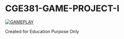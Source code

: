 # CGE381-GAME-PROJECT-I

[![GAMEPLAY](https://markdown-videos-api.jorgenkh.no/url?url=https%3A%2F%2Fyoutu.be%2FSTa8tTP0MOk)](https://youtu.be/STa8tTP0MOk)

Created for Education Purpose Only
